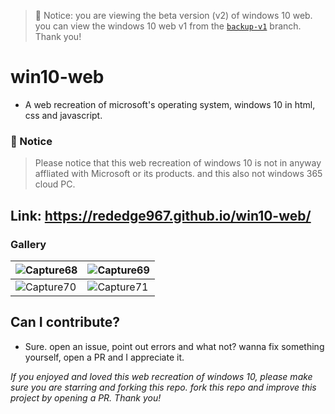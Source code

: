 > 🛑 Notice: you are viewing the beta version (v2) of windows 10 web. you can view the windows 10 web v1 from the [`backup-v1`](https://github.com/RedEdge967/win10-web/tree/backup-v1) branch. Thank you!

# win10-web
- A web recreation of microsoft's operating system, windows 10 in html, css and javascript.

### 🛑 Notice
> Please notice that this web recreation of windows 10 is not in anyway affliated with Microsoft or its products. and this also not windows 365 cloud PC.

## Link: https://rededge967.github.io/win10-web/

### Gallery
|![Capture68](https://user-images.githubusercontent.com/91379432/156756951-3bcb9290-5bf7-4dc0-a885-f579cc82fb3d.PNG)|![Capture69](https://user-images.githubusercontent.com/91379432/156757008-77562c56-d2fe-4ba0-8dab-1c48124428a8.PNG)|
|-|-|
|![Capture70](https://user-images.githubusercontent.com/91379432/156757098-4d4c7e85-982d-408b-a59f-022b40b79c78.PNG)|![Capture71](https://user-images.githubusercontent.com/91379432/156757129-8d6e3796-e1f5-432c-9ab6-bf11523cbd49.PNG)|

## Can I contribute?
- Sure. open an issue, point out errors and what not? wanna fix something yourself, open a PR and I appreciate it.

*If you enjoyed and loved this web recreation of windows 10, please make sure you are starring and forking this repo. fork this repo and improve this project by opening a PR. Thank you!*
